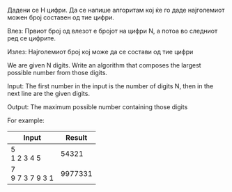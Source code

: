 Дадени се Н цифри. Да се напише алгоритам кој ќе го даде најголемиот можен број составен од тие цифри.

Влез: Првиот број од влезот е бројот на цифри N, а потоа во следниот ред се цифрите.


Излез: Најголемиот број кој може да се состави од тие цифри

We are given N digits. Write an algorithm that composes the largest possible number from those digits.

Input: The first number in the input is the number of digits N, then in the next line are the given digits.

Output: The maximum possible number containing those digits

For example:

| Input	| Result |
|----- | ----- |
| 5 <br> 1 2 3 4 5 | 54321 |
| 7 <br> 9 7 3 7 9 3 1 |9977331 |
